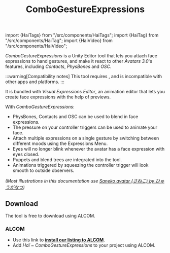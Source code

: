 ﻿---
title: ComboGestureExpressions
---
import {HaiTags} from "/src/components/HaiTags";
import {HaiTag} from "/src/components/HaiTag";
import {HaiVideo} from "/src/components/HaiVideo";

<HaiTags>
<HaiTag requiresVRChat={true} />
</HaiTags>

*ComboGestureExpressions* is a Unity Editor tool that lets you attach face expressions to hand gestures, and make it react to other *Avatars 3.0*'s features, including *Contacts*, *PhysBones* and *OSC*.

:::warning[Compatibility notes]
This tool requires <HaiTag requiresVRChat={true} short={true} />, and is incompatible with other apps and platforms.
:::

It is bundled with *Visual Expressions Editor*, an animation editor that lets you create face expressions with the help of previews.

<HaiVideo src="../../../static/unsorted_ghc/githubio/cge2-rc-github.mp4"></HaiVideo>

[//]: # (<iframe src="https://streamable.com/e/t19nkm?loop=0" width="408" height="256" frameborder="0" allowfullscreen></iframe> <iframe src="https://streamable.com/e/bg1uoj?loop=0" width="408" height="256" frameborder="0" allowfullscreen></iframe>)

<HaiVideo src="/static/unsorted_ghc/streamable/t19nkm.mp4" halfWidth={true}></HaiVideo>
<HaiVideo src="/static/unsorted_ghc/streamable/bg1uoj.mp4" halfWidth={true}></HaiVideo>

With *ComboGestureExpressions*:

- PhysBones, Contacts and OSC can be used to blend in face expressions.
- The pressure on your controller triggers can be used to animate your face.
- Attach multiple expressions on a single gesture by switching between different moods using the Expressions Menu.
- Eyes will no longer blink whenever the avatar has a face expression with eyes closed.
- Puppets and blend trees are integrated into the tool.
- Animations triggered by squeezing the controller trigger will look smooth to outside observers.

*(Most illustrations in this documentation use [Saneko avatar (さねこ) by ひゅうがなつ](https://booth.pm/en/items/2322146))*

## Download

The tool is free to download using ALCOM.

### ALCOM

- Use this link to **[install our listing to ALCOM](vcc://vpm/addRepo?url=https://hai-vr.github.io/vpm-listing/index.json)**.
- Add *Haï ~ ComboGestureExpressions* to your project using ALCOM.

[//]: # (![EeCgeLogo3.png]&#40;EeCgeLogo3.png&#41;)
